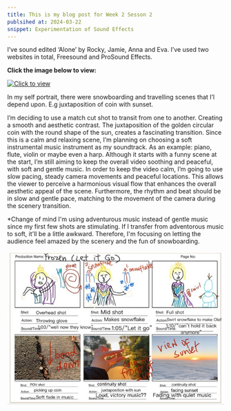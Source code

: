 ```yaml
---
title: This is my blog post for Week 2 Sesson 2
publsihed at: 2024-03-22
snippet: Experimentation of Sound Effects 
---
```


I’ve sound edited ‘Alone’ by Rocky, Jamie, Anna and Eva. I’ve used two websites in total, Freesound and ProSound Effects. 

**Click the image below to view:**

[![Click to view](https://img.youtube.com/vi/cNXGkxf8uO8/0.jpg)](https://www.youtube.com/watch?v=cNXGkxf8uO8)


In my self portrait, there were snowboarding and travelling scenes that I’l depend upon. E.g juxtaposition of coin with sunset. 

I’m deciding to use a match cut shot to transit from one to another. Creating a smooth and aesthetic contrast. The juxtaposition of the golden circular coin with the round shape of the sun, creates a fascinating transition. Since this is a calm and relaxing scene, I’m planning on choosing a soft instrumental music instrument as my soundtrack. As an example: piano, flute, violin or maybe even a harp. Although it starts with a funny scene at the start, I’m still aiming to keep the overall video soothing and peaceful, with soft and gentle music. In order to keep the video calm, I’m going to use slow pacing, steady camera movements and peaceful locations. This allows the viewer to perceive a harmonious visual flow that enhances the overall aesthetic appeal of the scene. Furthermore, the rhythm and beat should be in slow and gentle pace, matching to the movement of the camera during the scenery transition. 

*Change of mind
I'm using adventurous music instead of gentle music since my first few shots are stimulating. If I transfer from adventorous music to soft, it'll be a little awkward. Therefore, I'm focusing on letting the audience feel amazed by the scenery and the fun of snowboarding. 

![description](/static/W2S1/storyboard2.jpeg)
